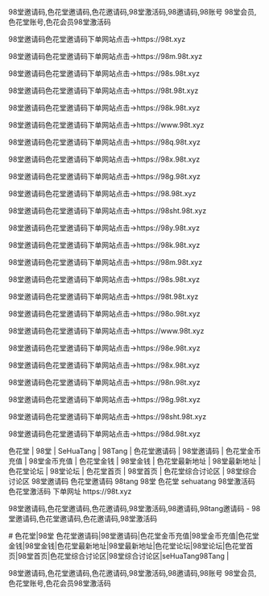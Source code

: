  98堂邀请码,色花堂邀请码,色花邀请码,98堂激活码,98邀请码,98账号 98堂会员,色花堂账号,色花会员98堂激活码
<p>98堂邀请码色花堂邀请码下单网站点击→https://98t.xyz</p>
<p>98堂邀请码色花堂邀请码下单网站点击→https://98m.98t.xyz</p>
<p>98堂邀请码色花堂邀请码下单网站点击→https://98s.98t.xyz</p>
<p>98堂邀请码色花堂邀请码下单网站点击→https://98t.98t.xyz</p>
<p>98堂邀请码色花堂邀请码下单网站点击→https://98k.98t.xyz</p>
<p>98堂邀请码色花堂邀请码下单网站点击→https://www.98t.xyz</p>
<p>98堂邀请码色花堂邀请码下单网站点击→https://98q.98t.xyz</p>
<p>98堂邀请码色花堂邀请码下单网站点击→https://98x.98t.xyz</p>
<p>98堂邀请码色花堂邀请码下单网站点击→https://98g.98t.xyz</p>
<p>98堂邀请码色花堂邀请码下单网站点击→https://98.98t.xyz</p>
<p>98堂邀请码色花堂邀请码下单网站点击→https://98sht.98t.xyz</p>
<p>98堂邀请码色花堂邀请码下单网站点击→https://98y.98t.xyz</p>
<p>98堂邀请码色花堂邀请码下单网站点击→https://98k.98t.xyz</p>
<p>98堂邀请码色花堂邀请码下单网站点击→https://98m.98t.xyz</p>
<p>98堂邀请码色花堂邀请码下单网站点击→https://98s.98t.xyz</p>
<p>98堂邀请码色花堂邀请码下单网站点击→https://98t.98t.xyz</p>
<p>98堂邀请码色花堂邀请码下单网站点击→https://98o.98t.xyz</p>
<p>98堂邀请码色花堂邀请码下单网站点击→https://www.98t.xyz</p>
<p>98堂邀请码色花堂邀请码下单网站点击→https://98e.98t.xyz</p>
<p>98堂邀请码色花堂邀请码下单网站点击→https://98x.98t.xyz</p>
<p>98堂邀请码色花堂邀请码下单网站点击→https://98n.98t.xyz</p>
<p>98堂邀请码色花堂邀请码下单网站点击→https://98g.98t.xyz</p>
<p>98堂邀请码色花堂邀请码下单网站点击→https://98sht.98t.xyz</p>
<p>98堂邀请码色花堂邀请码下单网站点击→https://98d.98t.xyz</p>

<p>色花堂 | 98堂 | SeHuaTang | 98Tang | 色花堂邀请码 | 98堂邀请码 | 色花堂金币充值 | 98堂金币充值 | 色花堂金钱 | 98堂金钱 | 色花堂最新地址 | 98堂最新地址 | 色花堂论坛 | 98堂论坛 | 色花堂首页 | 98堂首页 | 色花堂综合讨论区 | 98堂综合讨论区
98堂邀请码 色花堂邀请码 98tang 98堂 色花堂 sehuatang 98堂激活码 色花堂激活码 下单网址 https://98t.xyz</p>
<p>98堂邀请码,色花堂邀请码,色花邀请码,98堂激活码,98邀请码,98tang邀请码 - 98堂邀请码,色花堂邀请码,色花邀请码,98堂激活码</p>


<p># 色花堂|98堂 色花堂邀请码|98堂邀请码|色花堂金币充值|98堂金币充值|色花堂金钱|98堂金钱|色花堂最新地址|98堂最新地址|色花堂论坛|98堂论坛|色花堂首页|98堂首页|色花堂综合讨论区|98堂综合讨论区|seHuaTang98Tang |</p>
98堂邀请码,色花堂邀请码,色花邀请码,98堂激活码,98邀请码,98账号 98堂会员,色花堂账号,色花会员98堂激活码
